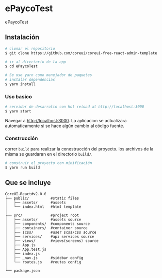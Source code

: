 # ePaycoTest
ePaycoTest


## Instalación

``` bash
# clonar el repositorio
$ git clone https://github.com/coreui/coreui-free-react-admin-template.git ePaycoTest

# ir al directorio de la app
$ cd ePaycoTest

# Se uso yarn como manejador de paquetes
# instalar dependencias
$ yarn install
```

### Uso basico

``` bash
# servidor de desarrollo con hot reload at http://localhost:3000
$ yarn start
```

Navegar a [http://localhost:3000](http://localhost:3000). La aplicacion se actualizara automaticamente si se hace algún cambio al código fuente.

### Construcción

correr `build` para realizar la conestrucción del proyecto. los archivos de la misma se guardaran en el directorio `build/`.

```bash
# construir el proyecto con minificación
$ yarn run build
```

## Que se incluye

```
CoreUI-React#v2.0.0
├── public/          #static files
│   ├── assets/      #assets
│   └── index.html   #html template
│
├── src/             #project root
│   ├── assets/      #assets source
│   ├── components/  #components source
│   ├── containers/  #container source
│   ├── scss/        #user scss/css source
│   ├── services/    #api services source
│   ├── views/       #views(screens) source
│   ├── App.js
│   ├── App.test.js
│   ├── index.js
│   ├── _nav.js      #sidebar config
│   └── routes.js    #routes config
│
└── package.json
```
